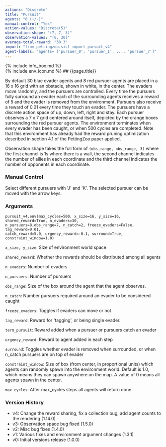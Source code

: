 ```yaml
---
actions: "Discrete"
title: "Pursuit"
agents: "8 (+/-)"
manual-control: "Yes"
action-values: "Discrete(5)"
observation-shape: "(7, 7, 3)"
observation-values: "[0, 30]"
average-total-reward: "30.3"
import: "from pettingzoo.sisl import pursuit_v4"
agent-labels: "agents= ['pursuer_0', 'pursuer_1', ..., 'pursuer_7']"
---
```


<div class="docu-info" markdown="1">
{% include info_box.md %}
</div>

<div class="docu-content" markdown="1">
<div class="appear_big env-title" markdown="1">
{% include env_icon.md %}
## {{page.title}}
</div>




By default 30 blue evader agents and 8 red pursuer agents are placed in a 16 x 16 grid with an obstacle, shown in white, in the center. The evaders move randomly, and the pursuers are controlled. Every time the pursuers fully surround an evader each of the surrounding agents receives a reward of 5 and the evader is removed from the environment. Pursuers also receive a reward of 0.01 every time they touch an evader. The pursuers have a discrete action space of up, down, left, right and stay. Each pursuer observes a 7 x 7 grid centered around itself, depicted by the orange boxes surrounding the red pursuer agents. The environment terminates when every evader has been caught, or when 500 cycles are completed.  Note that this environment has already had the reward pruning optimization described in section 4.1 of the PettingZoo paper applied.

Observation shape takes the full form of `(obs_range, obs_range, 3)` where the first channel is 1s where there is a wall, the second channel indicates the number of allies in each coordinate and the third channel indicates the number of opponents in each coordinate.

### Manual Control

Select different pursuers with 'J' and 'K'. The selected pursuer can be moved with the arrow keys.


### Arguments

```
pursuit_v4.env(max_cycles=500, x_size=16, y_size=16, shared_reward=True, n_evaders=30,
n_pursuers=8,obs_range=7, n_catch=2, freeze_evaders=False, tag_reward=0.01,
catch_reward=5.0, urgency_reward=-0.1, surround=True, constraint_window=1.0)
```

`x_size, y_size`: Size of environment world space

`shared_reward`: Whether the rewards should be distributed among all agents

`n_evaders`:  Number of evaders

`n_pursuers`:  Number of pursuers

`obs_range`:  Size of the box around the agent that the agent observes.

`n_catch`:  Number pursuers required around an evader to be considered caught

`freeze_evaders`:  Toggles if evaders can move or not

`tag_reward`:  Reward for 'tagging', or being single evader.

`term_pursuit`:  Reward added when a pursuer or pursuers catch an evader

`urgency_reward`:  Reward to agent added in each step

`surround`:  Toggles whether evader is removed when surrounded, or when n_catch pursuers are on top of evader

`constraint_window`: Size of box (from center, in proportional units) which agents can randomly spawn into the environment world. Default is 1.0, which means they can spawn anywhere on the map. A value of 0 means all agents spawn in the center.

`max_cycles`:  After max_cycles steps all agents will return done


### Version History

* v4: Change the reward sharing, fix a collection bug, add agent counts to the rendering (1.14.0)
* v3: Observation space bug fixed (1.5.0)
* v2: Misc bug fixes (1.4.0)
* v1: Various fixes and environment argument changes (1.3.1)
* v0: Initial versions release (1.0.0)
</div>
